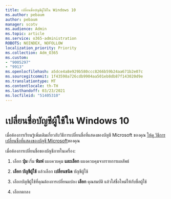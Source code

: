 ```yaml
---
title: เปลี่ยนชื่อบัญชีผู้ใช้ใน Windows 10
ms.author: pebaum
author: pebaum
manager: scotv
ms.audience: Admin
ms.topic: article
ms.service: o365-administration
ROBOTS: NOINDEX, NOFOLLOW
localization_priority: Priority
ms.collection: Adm_O365
ms.custom:
- "9005297"
- "9913"
ms.openlocfilehash: a5dce4a8e929b580ccc8266b59b24aa671b2e07c
ms.sourcegitcommit: 1f43598a726cdb9904aa501eb8db87f143020d9e
ms.translationtype: MT
ms.contentlocale: th-TH
ms.lasthandoff: 03/23/2021
ms.locfileid: "51405310"
---
```

# <a name="change-account-name-in-windows-10"></a>เปลี่ยนชื่อบัญชีผู้ใช้ใน Windows 10

เมื่อต้องการเรียนรู้เพิ่มเติมเกี่ยวกับวิธีการเปลี่ยนชื่อที่แสดงของบัญชี Microsoft ของคุณ [ให้ดู วิธีการเปลี่ยนชื่อที่แสดงของบัญชี Microsoft](https://support.microsoft.com/account-billing/how-to-change-your-microsoft-account-display-name-917b1d70-5915-d04e-243a-a618f96ef1d5)ของคุณ

เมื่อต้องการเปลี่ยนชื่อของบัญชีภายในเครื่อง:

1. เลือก **ปุ่ม** เริ่ม **พิมพ์** แผงควบคุม **และเลือก** แผงควบคุมจากรายการผลลัพธ์

1. **เลือก บัญชีผู้ใช้** แล้วเลือก **เปลี่ยนชนิด** บัญชีผู้ใช้

1. เลือกบัญชีผู้ใช้ที่คุณต้องการเปลี่ยนแปลง **เลือก** คุณสมบัติ แล้วใส่ชื่อใหม่ให้กับชื่อผู้ใช้

1. เลือกตกลง
